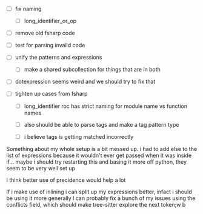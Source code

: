 - [ ] fix naming
	- [ ] long_identifier_or_op

- [ ] remove old fsharp code
- [ ] test for parsing invalid code
- [ ] unify the patterns and expressions
	- [ ] make a shared subcollection for things that are in both 
- [ ] dotexpression seems weird and we should try to fix that 
- [ ] tighten up cases from fsharp

	- [ ] long_identifier
		roc has strict naming for module name vs function names 
	- [ ] also should be able to parse tags and make a tag pattern type

	- [ ] i believe tags is getting matched incorrectly



Something about my whole setup is a bit messed up. i had to add else to the list of expressions because it wouldn't ever get passed when it was inside if... maybe i should try restarting this and basing it more off python, they seem to be very well set up

I think better use of precidence would help a lot

If i make use of inlining i can split up my expressions better, infact i should be using it more generally
I can probably fix a bunch of my issues using the conflicts field, which should make tree-sitter explore the next token;w
 b

